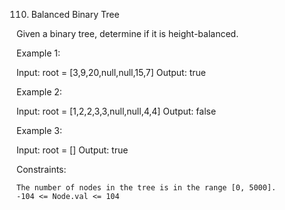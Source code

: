 110. Balanced Binary Tree

Given a binary tree, determine if it is
height-balanced.

Example 1:

Input: root = [3,9,20,null,null,15,7]
Output: true

Example 2:

Input: root = [1,2,2,3,3,null,null,4,4]
Output: false

Example 3:

Input: root = []
Output: true

Constraints:

    The number of nodes in the tree is in the range [0, 5000].
    -104 <= Node.val <= 104
